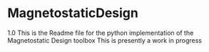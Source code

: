 # MagnetostaticDesign

1.0     This is the Readme file for the python implementation of the Magnetostatic Design toolbox
        This is presently a work in progress

